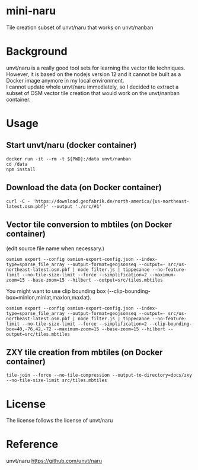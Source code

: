 # mini-naru
Tile creation subset of unvt/naru that works on unvt/nanban

# Background
unvt/naru is a really good tool sets for learning the vector tile techniques.  
However, it is based on the nodejs version 12 and it cannot be built as a Docker image anymore in my local environment.   
I cannot update whole unvt/naru immediately, so I decided to extract a subset of OSM vector tile creation that would work on the unvt/nanban container.

# Usage
## Start unvt/naru (docker container)  
```
docker run -it --rm -t ${PWD}:/data unvt/nanban
cd /data
npm install
```

## Download the data (on Docker container)
```
curl -C - 'https://download.geofabrik.de/north-america/{us-northeast-latest.osm.pbf}' --output './src/#1'
```

## Vector tile conversion to mbtiles  (on Docker container) 
(edit source file name when necessary.)
```
osmium export --config osmium-export-config.json --index-type=sparse_file_array --output-format=geojsonseq --output=- src/us-northeast-latest.osm.pbf | node filter.js | tippecanoe --no-feature-limit --no-tile-size-limit --force --simplification=2 --maximum-zoom=15 --base-zoom=15 --hilbert --output=src/tiles.mbtiles
```
You might want to use clip bounding box (--clip-bounding-box=minlon,minlat,maxlon,maxlat).
```
osmium export --config osmium-export-config.json --index-type=sparse_file_array --output-format=geojsonseq --output=- src/us-northeast-latest.osm.pbf | node filter.js | tippecanoe --no-feature-limit --no-tile-size-limit --force --simplification=2 --clip-bounding-box=40,-76,42,-72 --maximum-zoom=15 --base-zoom=15 --hilbert --output=src/tiles.mbtiles
```



## ZXY tile creation from mbtiles (on Docker container)
```
tile-join --force --no-tile-compression --output-to-directory=docs/zxy --no-tile-size-limit src/tiles.mbtiles
```

# License 
The license follows the license of unvt/naru

# Reference
unvt/naru https://github.com/unvt/naru